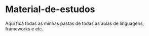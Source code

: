 # Material-de-estudos
 Aqui fica todas as minhas pastas de todas as aulas de linguagens, frameworks e etc.

